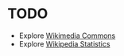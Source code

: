 # TODO

- Explore [Wikimedia Commons](https://commons.wikimedia.org/wiki/Main_Page)
- Explore [Wikipedia Statistics](https://en.wikipedia.org/wiki/Special:Statistics)
